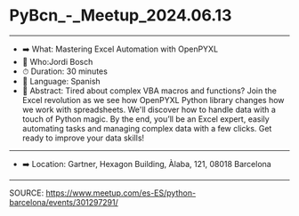 # PyBcn_-_Meetup_2024.06.13

---

- ➡️ What: Mastering Excel Automation with OpenPYXL
- 📢 Who:Jordi Bosch
- ⏱ Duration: 30 minutes
- 👅 Language: Spanish
- 🧐 Abstract: Tired about complex VBA macros and functions? Join the Excel revolution as we see how OpenPYXL Python library changes how we work with spreadsheets. We'll discover how to handle data with a touch of Python magic. By the end, you’ll be an Excel expert, easily automating tasks and managing complex data with a few clicks. Get ready to improve your data skills!
----
- ➡️ Location: Gartner, Hexagon Building, Àlaba, 121, 08018 Barcelona

----

SOURCE: https://www.meetup.com/es-ES/python-barcelona/events/301297291/
